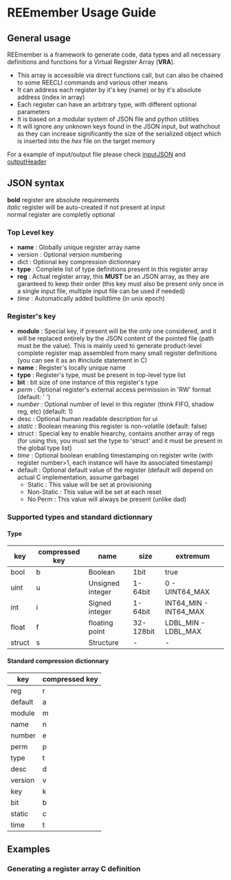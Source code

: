REEmember Usage Guide
====

General usage
---
REEmember is a framework to generate code, data types and all necessary definitions and functions for a Virtual Register Array (**VRA**).
* This array is accessible via direct functions call, but can also be chained to some REECLI commands and various other means
* It can address each register by it's key (name) or by it's absolute address (index in array)
* Each register can have an arbitrary type, with different optional parameters
* It is based on a modular system of JSON file and python utilities
* It will ignore any unknown keys found in the JSON input, but wathchout as they can increase significantly the size of the serialized object which is inserted into the *hex* file on the target memory

For a example of input/output file please check [inputJSON](doc/template_REEmember-map.json) and [outputHeader](doc/template_REEmember-map.h)


JSON syntax
---
**bold** register are absolute requirements  
*italic* register will be auto-created if not present at input  
normal register are completly optional  

### Top Level key
* **name** :	Globally unique register array name
* version :		Optional version numbering
* dict :		Optional key compression dictionnary
* **type** :	Complete list of type definitions present in this register array
* **reg** :		Actual register array, this **MUST** be an JSON array, as they are garanteed to keep their order (this key must also be present only once in a single input file, multiple input file can be used if needed)
* *time* :	    Automatically added buildtime (in unix epoch)

### Register's key
* **module** :  Special key, if present will be the only one considered, and it will be replaced entirely by the JSON content of the pointed file (path must be the value). This is mainly used to generate product-level complete register map assembled from many small register definitions (you can see it as an #include statement in C)
* **name** :    Register's locally unique name
* **type** :    Register's type, must be present in top-level type list
* **bit** :    bit size of one instance of this register's type
* *perm* :    Optional register's external access permission in 'RW' format (default: '  ')
* *number* :  Optional number of level in this register (think FIFO, shadow reg, etc) (default: 1)
* desc :    Optional human readable description for ui
* *static* :    Boolean meaning this register is non-volatile (default: false)
* struct :  Special key to enable hiearchy, contains another array of regs (for using this, you must set the type to 'struct' and it must be present in the global type list)
* *time* :    Optional boolean enabling timestamping on register write (with register number>1, each instance will have its associated timestamp)
* default : Optional default value of the register (default will depend on actual C implementation, assume garbage)
  * Static : This value will be set at provisioning
  * Non-Static : This value will be set at each reset
  * No Perm : This value will always be present (unlike dad)

### Supported types and standard dictionnary
#### Type
| key    | compressed key | name       | size       | extremum         |
| ------ | ---- | -------------------- | ---------- | ---------------- |
| bool   |  b   |   Boolean            | 1bit       | true | false
| uint   |  u   |   Unsigned integer   | 1-64bit    | 0 - UINT64_MAX
| int    |  i   |   Signed integer     | 1-64bit    | INT64_MIN - INT64_MAX
| float  |  f   |   floating point     | 32-128bit  | LDBL_MIN - LDBL_MAX
| struct |  s   |   Structure          | -          | - |

#### Standard compression dictionnary
| key       | compressed key |
| --------- | -------------- |
| reg       |	r            |
| default   |	a            |
| module    |   m            |
| name      |	n            | 
| number    |	e            |
| perm      |	p            | 
| type      |	t            | 
| desc      |	d            | 
| version   |	v            |
| key       |	k            |
| bit       |	b            |
| static    |	c            |
| time      |	t            |


Examples
---
### Generating a register array C definition

